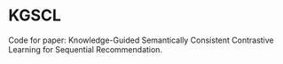 # KGSCL
Code for paper: Knowledge-Guided Semantically Consistent Contrastive Learning for Sequential Recommendation.
